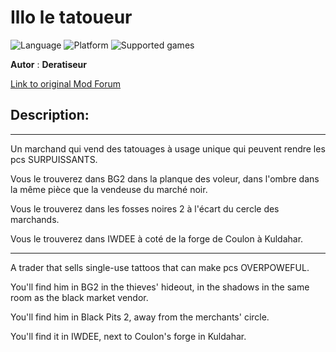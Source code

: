 # Illo le tatoueur

![Language](https://img.shields.io/static/v1?label=language&message=english%20%7C%20french%20%7C%20&color=informational)
![Platform](https://img.shields.io/static/v1?label=platform&message=windows%20%7C%20macOS%20%7C%20&color=informational)
![Supported games](https://img.shields.io/static/v1?label=supported%20games&message=BG2%20%7C%20BGT%20%7C%20BG2EE%20%7C%20EET%20%7C&color=dodgerblue)

**Autor** : **Deratiseur**

[Link to original Mod Forum](https://www.baldursgateworld.fr/viewtopic.php?t=28812)


## Description:
-------------

Un marchand qui vend des tatouages à usage unique qui peuvent rendre les pcs SURPUISSANTS.

Vous le trouverez dans BG2 dans la planque des voleur, dans l'ombre dans la même pièce que la vendeuse du marché noir.

Vous le trouverez dans les fosses noires 2 à l'écart du cercle des marchands.

Vous le trouverez dans IWDEE à coté de la forge de Coulon à Kuldahar.

-------------

A trader that sells single-use tattoos that can make pcs OVERPOWEFUL.

You'll find him in BG2 in the thieves' hideout, in the shadows in the same room as the black market vendor.

You'll find him in Black Pits 2, away from the merchants' circle.

You'll find it in IWDEE, next to Coulon's forge in Kuldahar.

